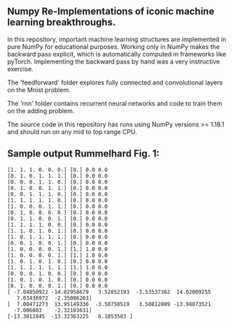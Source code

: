 Numpy Re-Implementations of iconic machine learning breakthroughs.
------------------------------------------------------------------

In this repository, important machine learning structures are implemented 
in pure NumPy for educational purposes. Working only in NumPy makes the backward
pass explicit, which is automatically computed in frameworks like pyTorch.
Implementing the backward pass by hand was a very instructive exercise.

The 'feedforward' folder explores fully connected and convolutional
layers on the Mnist problem.

The 'rnn' folder contains recurrent neural networks and code to train them
on the adding problem.

The source code in this repository has runs using NumPy versions >= 1.18.1
and should run on any mid to top range CPU.


Sample output Rummelhard Fig. 1:
-------------------------
```
[1. 1. 1. 0. 0. 0.] [0.] 0.0 0.0
[0. 1. 0. 1. 1. 1.] [0.] 0.0 0.0
[0. 0. 0. 1. 1. 0.] [0.] 0.0 0.0
[0. 1. 0. 0. 1. 1.] [0.] 0.0 0.0
[0. 0. 1. 1. 1. 0.] [0.] 0.0 0.0
[1. 1. 1. 1. 1. 0.] [0.] 0.0 0.0
[1. 0. 0. 0. 1. 1.] [0.] 0.0 0.0
[0. 1. 0. 0. 0. 0.] [0.] 0.0 0.0
[0. 1. 1. 0. 0. 1.] [0.] 0.0 0.0
[1. 1. 1. 1. 0. 0.] [0.] 0.0 0.0
[1. 1. 0. 1. 0. 1.] [0.] 0.0 0.0
[1. 0. 1. 1. 1. 1.] [0.] 0.0 0.0
[0. 0. 1. 0. 0. 1.] [0.] 0.0 0.0
[1. 0. 0. 0. 0. 1.] [1.] 1.0 0.0
[1. 0. 0. 0. 0. 1.] [1.] 1.0 0.0
[1. 0. 1. 0. 1. 0.] [0.] 0.0 0.0
[1. 1. 1. 1. 1. 1.] [1.] 1.0 0.0
[0. 0. 0. 1. 0. 0.] [0.] 0.0 0.0
[1. 0. 1. 0. 1. 0.] [0.] 0.0 0.0
[0. 1. 0. 0. 0. 1.] [0.] 0.0 0.0
[ -7.04850922 -14.02958679   3.52852193  -3.53537362  14.02009255
   7.03436972  -2.35086203]
[  7.00471273  13.95149336  -3.50750519   3.50812809 -13.98073521
  -7.006003    -2.32103631]
[-13.3012845  -13.32363225   6.1053583 ]
```
